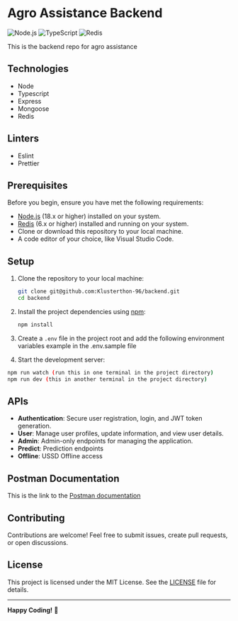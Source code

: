 # Agro Assistance Backend

![Node.js](https://img.shields.io/badge/Node.js-18.x-green)
![TypeScript](https://img.shields.io/badge/TypeScript-4.x-blue)
![Redis](https://img.shields.io/badge/Redis-6.x-red)

This is the backend repo for agro assistance

## Technologies

-   Node
-   Typescript
-   Express
-   Mongoose
-   Redis

## Linters

-   Eslint
-   Prettier

## Prerequisites

Before you begin, ensure you have met the following requirements:

-   [Node.js](https://nodejs.org/) (18.x or higher) installed on your system.
-   [Redis](https://redis.io/) (6.x or higher) installed and running on your system.
-   Clone or download this repository to your local machine.
-   A code editor of your choice, like Visual Studio Code.

## Setup

1.  Clone the repository to your local machine:

    ```bash
    git clone git@github.com:Klusterthon-96/backend.git
    cd backend
    ```

2.  Install the project dependencies using [npm](https://www.npmjs.com/):

    ```bash
    npm install
    ```

3.  Create a `.env` file in the project root and add the following environment variables example in the .env.sample file

4.  Start the development server:

```bash
npm run watch (run this in one terminal in the project directory)
npm run dev (this in another terminal in the project directory)
```

## APIs

-   **Authentication**: Secure user registration, login, and JWT token generation.
-   **User**: Manage user profiles, update information, and view user details.
-   **Admin**: Admin-only endpoints for managing the application.
-   **Predict**: Prediction endpoints
-   **Offline**: USSD Offline access

## Postman Documentation

This is the link to the [Postman documentation](https://documenter.getpostman.com/view/17957003/2s9YeEarLk)

## Contributing

Contributions are welcome! Feel free to submit issues, create pull requests, or open discussions.

## License

This project is licensed under the MIT License. See the [LICENSE](LICENSE) file for details.

---

**Happy Coding!** 🚀
